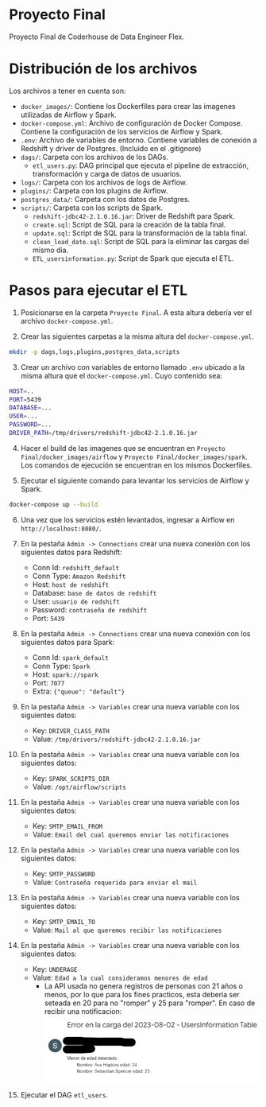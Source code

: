 # Proyecto Final
Proyecto Final de Coderhouse de Data Engineer Flex.

# Distribución de los archivos
Los archivos a tener en cuenta son:
* `docker_images/`: Contiene los Dockerfiles para crear las imagenes utilizadas de Airflow y Spark.
* `docker-compose.yml`: Archivo de configuración de Docker Compose. Contiene la configuración de los servicios de Airflow y Spark.
* `.env`: Archivo de variables de entorno. Contiene variables de conexión a Redshift y driver de Postgres. (Incluido en el .gitignore)
* `dags/`: Carpeta con los archivos de los DAGs.
    * `etl_users.py`: DAG principal que ejecuta el pipeline de extracción, transformación y carga de datos de usuarios.
* `logs/`: Carpeta con los archivos de logs de Airflow.
* `plugins/`: Carpeta con los plugins de Airflow.
* `postgres_data/`: Carpeta con los datos de Postgres.
* `scripts/`: Carpeta con los scripts de Spark.
    * `redshift-jdbc42-2.1.0.16.jar`: Driver de Redshift para Spark.
    * `create.sql`: Script de SQL para la creación de la tabla final.
    * `update.sql`: Script de SQL para la transformación de la tabla final.
    * `clean_load_date.sql`: Script de SQL para la eliminar las cargas del mismo dia.
    * `ETL_usersinformation.py`: Script de Spark que ejecuta el ETL.

# Pasos para ejecutar el ETL
1. Posicionarse en la carpeta `Proyecto Final`. A esta altura debería ver el archivo `docker-compose.yml`.

2. Crear las siguientes carpetas a la misma altura del `docker-compose.yml`.
```bash
mkdir -p dags,logs,plugins,postgres_data,scripts
```

3. Crear un archivo con variables de entorno llamado `.env` ubicado a la misma altura que el `docker-compose.yml`. Cuyo contenido sea:
```bash
HOST=..
PORT=5439
DATABASE=...
USER=...
PASSWORD=...
DRIVER_PATH=/tmp/drivers/redshift-jdbc42-2.1.0.16.jar
```

4. Hacer el build de las imagenes que se encuentran en `Proyecto Final/docker_images/airflow` y `Proyecto Final/docker_images/spark`. Los comandos de ejecución se
encuentran en los mismos Dockerfiles.

5. Ejecutar el siguiente comando para levantar los servicios de Airflow y Spark.
```bash
docker-compose up --build
```
6. Una vez que los servicios estén levantados, ingresar a Airflow en `http://localhost:8080/`.

7. En la pestaña `Admin -> Connections` crear una nueva conexión con los siguientes datos para Redshift:
    * Conn Id: `redshift_default`
    * Conn Type: `Amazon Redshift`
    * Host: `host de redshift`
    * Database: `base de datos de redshift`
    * User: `usuario de redshift`
    * Password: `contraseña de redshift`
    * Port: `5439`

8. En la pestaña `Admin -> Connections` crear una nueva conexión con los siguientes datos para Spark:
    * Conn Id: `spark_default`
    * Conn Type: `Spark`
    * Host: `spark://spark`
    * Port: `7077`
    * Extra: `{"queue": "default"}`

9. En la pestaña `Admin -> Variables` crear una nueva variable con los siguientes datos:
    * Key: `DRIVER_CLASS_PATH`
    * Value: `/tmp/drivers/redshift-jdbc42-2.1.0.16.jar`

10. En la pestaña `Admin -> Variables` crear una nueva variable con los siguientes datos:
    * Key: `SPARK_SCRIPTS_DIR   `
    * Value: `/opt/airflow/scripts`

11. En la pestaña `Admin -> Variables` crear una nueva variable con los siguientes datos:
    * Key: `SMTP_EMAIL_FROM`
    * Value: `Email del cual queremos enviar las notificaciones`

12. En la pestaña `Admin -> Variables` crear una nueva variable con los siguientes datos:
    * Key: `SMTP_PASSWORD`
    * Value: `Contraseña requerida para enviar el mail`

13. En la pestaña `Admin -> Variables` crear una nueva variable con los siguientes datos:
    * Key: `SMTP_EMAIL_TO`
    * Value: `Mail al que queremos recibir las notificaciones`

14. En la pestaña `Admin -> Variables` crear una nueva variable con los siguientes datos:
    * Key: `UNDERAGE`
    * Value: `Edad a la cual consideramos menores de edad`
        * La API usada no genera registros de personas con 21 años o menos, por lo que para los fines practicos, esta deberia ser seteada en 20 para no "romper" y 25 para "romper".
          En caso de recibir una notificacion:
             ![alt text](https://github.com/SLaferrere/EntregaFinal_SantiagoLaferrere_DATENG_51940/blob/main/Proyecto%20Final/imagenes/Email%20.png)
         
15. Ejecutar el DAG `etl_users`.
